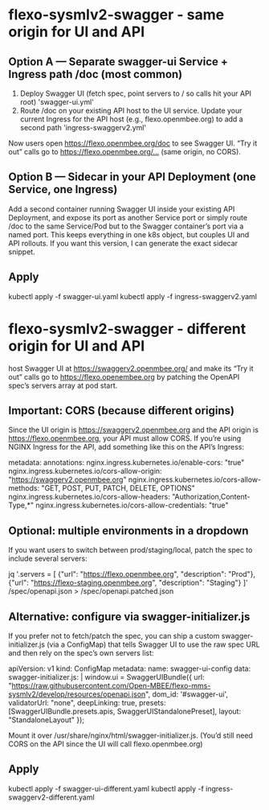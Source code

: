 # flexo-sysmlv2-swagger - same origin for UI and API
## Option A — Separate swagger-ui Service + Ingress path /doc (most common)
1. Deploy Swagger UI (fetch spec, point servers to / so calls hit your API root) 
   'swagger-ui.yml'
2. Route /doc on your existing API host to the UI service.
Update your current Ingress for the API host (e.g., flexo.openmbee.org) to add a second path
'ingress-swaggerv2.yml'

Now users open https://flexo.openmbee.org/doc to see Swagger UI.
“Try it out” calls go to https://flexo.openmbee.org/… (same origin, no CORS).

## Option B — Sidecar in your API Deployment (one Service, one Ingress)

Add a second container running Swagger UI inside your existing API Deployment, and expose its port as another Service port or simply route /doc to the same Service/Pod but to the Swagger container’s port via a named port. This keeps everything in one k8s object, but couples UI and API rollouts. If you want this version, I can generate the exact sidecar snippet.

## Apply
kubectl apply -f swagger-ui.yaml
kubectl apply -f ingress-swaggerv2.yaml

# flexo-sysmlv2-swagger - different origin for UI and API
host Swagger UI at https://swaggerv2.openmbee.org/
 and make its “Try it out” calls go to https://flexo.openembee.org
 by patching the OpenAPI spec’s servers array at pod start.


## Important: CORS (because different origins)

Since the UI origin is https://swaggerv2.openmbee.org and the API origin is https://flexo.openmbee.org, your API must allow CORS. If you’re using NGINX Ingress for the API, add something like this on the API’s Ingress:

metadata:
  annotations:
    nginx.ingress.kubernetes.io/enable-cors: "true"
    nginx.ingress.kubernetes.io/cors-allow-origin: "https://swaggerv2.openmbee.org"
    nginx.ingress.kubernetes.io/cors-allow-methods: "GET, POST, PUT, PATCH, DELETE, OPTIONS"
    nginx.ingress.kubernetes.io/cors-allow-headers: "Authorization,Content-Type,*"
    nginx.ingress.kubernetes.io/cors-allow-credentials: "true"


## Optional: multiple environments in a dropdown

If you want users to switch between prod/staging/local, patch the spec to include several servers:

jq '.servers = [
  {"url": "https://flexo.openmbee.org", "description": "Prod"},
  {"url": "https://flexo-staging.openmbee.org", "description": "Staging"}
]' /spec/openapi.json > /spec/openapi.patched.json


## Alternative: configure via swagger-initializer.js

If you prefer not to fetch/patch the spec, you can ship a custom swagger-initializer.js (via a ConfigMap) that tells Swagger UI to use the raw spec URL and then rely on the spec’s own servers list:

apiVersion: v1
kind: ConfigMap
metadata:
  name: swagger-ui-config
data:
  swagger-initializer.js: |
    window.ui = SwaggerUIBundle({
      url: "https://raw.githubusercontent.com/Open-MBEE/flexo-mms-sysmlv2/develop/resources/openapi.json",
      dom_id: '#swagger-ui',
      validatorUrl: "none",
      deepLinking: true,
      presets: [SwaggerUIBundle.presets.apis, SwaggerUIStandalonePreset],
      layout: "StandaloneLayout"
    });


Mount it over /usr/share/nginx/html/swagger-initializer.js. (You’d still need CORS on the API since the UI will call flexo.openmbee.org)

## Apply
kubectl apply -f swagger-ui-different.yaml
kubectl apply -f ingress-swaggerv2-different.yaml
